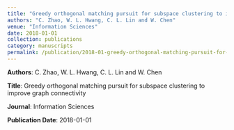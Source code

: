 ```yaml
---
title: "Greedy orthogonal matching pursuit for subspace clustering to improve graph connectivity"
authors: "C. Zhao, W. L. Hwang, C. L. Lin and W. Chen"
venue: "Information Sciences"
date: 2018-01-01
collection: publications
category: manuscripts
permalink: /publication/2018-01-greedy-orthogonal-matching-pursuit-for-subspace-clustering-to-improve-graph-connectivity
---
```


**Authors**: C. Zhao, W. L. Hwang, C. L. Lin and W. Chen

**Title**: Greedy orthogonal matching pursuit for subspace clustering to improve graph connectivity

**Journal**: Information Sciences

**Publication Date**: 2018-01-01
